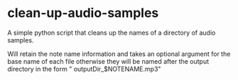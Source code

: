 # clean-up-audio-samples

A simple python script that cleans up the names of a directory of audio samples.

Will retain the note name information and takes an optional argument for the base name of each file otherwise
they will be named after the output directory in the form " outputDir_$NOTENAME.mp3"

